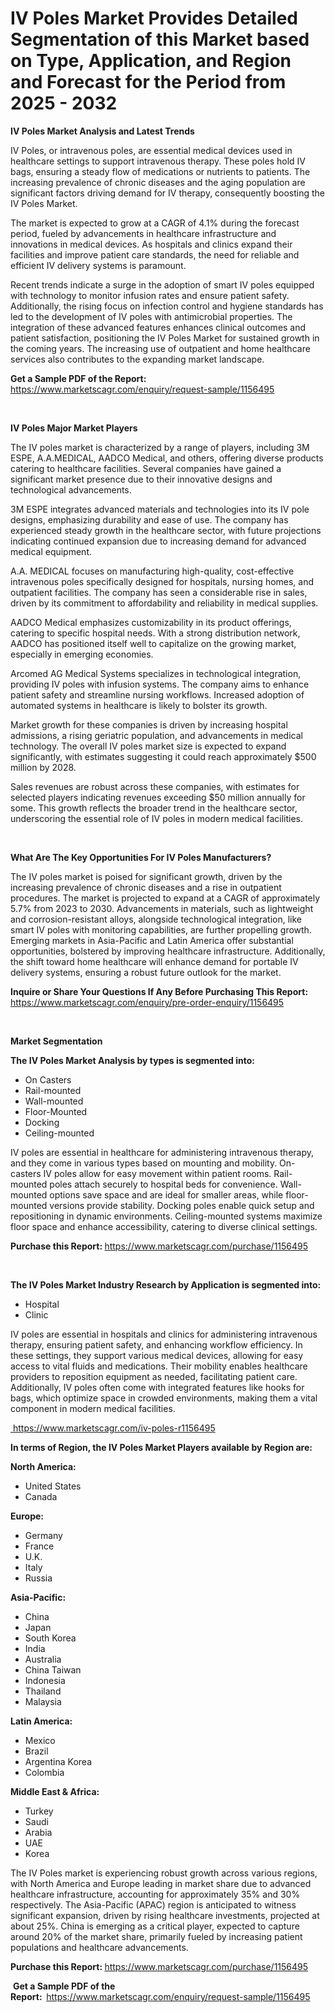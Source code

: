 <p><h1>IV Poles Market Provides Detailed Segmentation of this Market based on Type, Application, and Region and Forecast for the Period from 2025 - 2032</h1></p><p><strong>IV Poles Market Analysis and Latest Trends</strong></p>
<p><p>IV Poles, or intravenous poles, are essential medical devices used in healthcare settings to support intravenous therapy. These poles hold IV bags, ensuring a steady flow of medications or nutrients to patients. The increasing prevalence of chronic diseases and the aging population are significant factors driving demand for IV therapy, consequently boosting the IV Poles Market.</p><p>The market is expected to grow at a CAGR of 4.1% during the forecast period, fueled by advancements in healthcare infrastructure and innovations in medical devices. As hospitals and clinics expand their facilities and improve patient care standards, the need for reliable and efficient IV delivery systems is paramount.</p><p>Recent trends indicate a surge in the adoption of smart IV poles equipped with technology to monitor infusion rates and ensure patient safety. Additionally, the rising focus on infection control and hygiene standards has led to the development of IV poles with antimicrobial properties. The integration of these advanced features enhances clinical outcomes and patient satisfaction, positioning the IV Poles Market for sustained growth in the coming years. The increasing use of outpatient and home healthcare services also contributes to the expanding market landscape.</p></p>
<p><strong>Get a Sample PDF of the Report:&nbsp;</strong> <a href="https://www.marketscagr.com/enquiry/request-sample/1156495?utm_campaign=3124&utm_medium=2&utm_source=Github&utm_content=ia&utm_term=13042025&utm_id=iv-poles">https://www.marketscagr.com/enquiry/request-sample/1156495</a></p>
<p>&nbsp;</p>
<p><strong>IV Poles Major Market Players</strong></p>
<p><p>The IV poles market is characterized by a range of players, including 3M ESPE, A.A.MEDICAL, AADCO Medical, and others, offering diverse products catering to healthcare facilities. Several companies have gained a significant market presence due to their innovative designs and technological advancements.</p><p>3M ESPE integrates advanced materials and technologies into its IV pole designs, emphasizing durability and ease of use. The company has experienced steady growth in the healthcare sector, with future projections indicating continued expansion due to increasing demand for advanced medical equipment.</p><p>A.A. MEDICAL focuses on manufacturing high-quality, cost-effective intravenous poles specifically designed for hospitals, nursing homes, and outpatient facilities. The company has seen a considerable rise in sales, driven by its commitment to affordability and reliability in medical supplies.</p><p>AADCO Medical emphasizes customizability in its product offerings, catering to specific hospital needs. With a strong distribution network, AADCO has positioned itself well to capitalize on the growing market, especially in emerging economies.</p><p>Arcomed AG Medical Systems specializes in technological integration, providing IV poles with infusion systems. The company aims to enhance patient safety and streamline nursing workflows. Increased adoption of automated systems in healthcare is likely to bolster its growth.</p><p>Market growth for these companies is driven by increasing hospital admissions, a rising geriatric population, and advancements in medical technology. The overall IV poles market size is expected to expand significantly, with estimates suggesting it could reach approximately $500 million by 2028.</p><p>Sales revenues are robust across these companies, with estimates for selected players indicating revenues exceeding $50 million annually for some. This growth reflects the broader trend in the healthcare sector, underscoring the essential role of IV poles in modern medical facilities.</p></p>
<p>&nbsp;</p>
<p><strong>What Are The Key Opportunities For IV Poles Manufacturers?</strong></p>
<p><p>The IV poles market is poised for significant growth, driven by the increasing prevalence of chronic diseases and a rise in outpatient procedures. The market is projected to expand at a CAGR of approximately 5.7% from 2023 to 2030. Advancements in materials, such as lightweight and corrosion-resistant alloys, alongside technological integration, like smart IV poles with monitoring capabilities, are further propelling growth. Emerging markets in Asia-Pacific and Latin America offer substantial opportunities, bolstered by improving healthcare infrastructure. Additionally, the shift toward home healthcare will enhance demand for portable IV delivery systems, ensuring a robust future outlook for the market.</p></p>
<p><strong>Inquire or Share Your Questions If Any Before Purchasing This Report:</strong> <a href="https://www.marketscagr.com/enquiry/pre-order-enquiry/1156495?utm_campaign=3124&utm_medium=2&utm_source=Github&utm_content=ia&utm_term=13042025&utm_id=iv-poles">https://www.marketscagr.com/enquiry/pre-order-enquiry/1156495</a></p>
<p>&nbsp;</p>
<p><strong>Market Segmentation</strong></p>
<p><strong>The IV Poles Market Analysis by types is segmented into:</strong></p>
<p><ul><li>On Casters</li><li>Rail-mounted</li><li>Wall-mounted</li><li>Floor-Mounted</li><li>Docking</li><li>Ceiling-mounted</li></ul></p>
<p><p>IV poles are essential in healthcare for administering intravenous therapy, and they come in various types based on mounting and mobility. On-casters IV poles allow for easy movement within patient rooms. Rail-mounted poles attach securely to hospital beds for convenience. Wall-mounted options save space and are ideal for smaller areas, while floor-mounted versions provide stability. Docking poles enable quick setup and repositioning in dynamic environments. Ceiling-mounted systems maximize floor space and enhance accessibility, catering to diverse clinical settings.</p></p>
<p><strong>Purchase this Report:&nbsp;</strong><a href="https://www.marketscagr.com/purchase/1156495?utm_campaign=3124&utm_medium=2&utm_source=Github&utm_content=ia&utm_term=13042025&utm_id=iv-poles">https://www.marketscagr.com/purchase/1156495</a></p>
<p>&nbsp;</p>
<p><strong>The IV Poles Market Industry Research by Application is segmented into:</strong></p>
<p><ul><li>Hospital</li><li>Clinic</li></ul></p>
<p><p>IV poles are essential in hospitals and clinics for administering intravenous therapy, ensuring patient safety, and enhancing workflow efficiency. In these settings, they support various medical devices, allowing for easy access to vital fluids and medications. Their mobility enables healthcare providers to reposition equipment as needed, facilitating patient care. Additionally, IV poles often come with integrated features like hooks for bags, which optimize space in crowded environments, making them a vital component in modern medical facilities.</p></p>
<p><a href="https://www.marketscagr.com/iv-poles-r1156495?utm_campaign=3124&utm_medium=2&utm_source=Github&utm_content=ia&utm_term=13042025&utm_id=iv-poles">&nbsp;https://www.marketscagr.com/iv-poles-r1156495</a></p>
<p><strong>In terms of Region, the IV Poles Market Players available by Region are:</strong></p>
<p>
    <p> <strong> North America: </strong>
        <ul>
            <li>United States</li>
            <li>Canada</li>
        </ul>
        </p> 
    <p> <strong> Europe: </strong>
        <ul>
            <li>Germany</li>
            <li>France</li>
            <li>U.K.</li>
            <li>Italy</li>
            <li>Russia</li>
        </ul>
        </p> 
    <p> <strong> Asia-Pacific: </strong>
        <ul>
            <li>China</li>
            <li>Japan</li>
            <li>South Korea</li>
            <li>India</li>
            <li>Australia</li>
            <li>China Taiwan</li>
            <li>Indonesia</li>
            <li>Thailand</li>
            <li>Malaysia</li>
        </ul>
        </p> 
    <p> <strong> Latin America: </strong>
        <ul>
            <li>Mexico</li>
            <li>Brazil</li>
            <li>Argentina Korea</li>
            <li>Colombia</li>
        </ul>
        </p> 
    <p> <strong> Middle East & Africa: </strong>
        <ul>
            <li>Turkey</li>
            <li>Saudi</li>
            <li>Arabia</li>
            <li>UAE</li>
            <li>Korea</li>
        </ul>
    </p>
    </p>
<p><p>The IV Poles market is experiencing robust growth across various regions, with North America and Europe leading in market share due to advanced healthcare infrastructure, accounting for approximately 35% and 30% respectively. The Asia-Pacific (APAC) region is anticipated to witness significant expansion, driven by rising healthcare investments, projected at about 25%. China is emerging as a critical player, expected to capture around 20% of the market share, primarily fueled by increasing patient populations and healthcare advancements.</p></p>
<p><strong>Purchase this Report: </strong><a href="https://www.marketscagr.com/purchase/1156495?utm_campaign=3124&utm_medium=2&utm_source=Github&utm_content=ia&utm_term=13042025&utm_id=iv-poles">https://www.marketscagr.com/purchase/1156495</a></p>
<p>&nbsp;<strong>Get a Sample PDF of the Report:&nbsp;&nbsp;</strong><a href="https://www.marketscagr.com/enquiry/request-sample/1156495?utm_campaign=3124&utm_medium=2&utm_source=Github&utm_content=ia&utm_term=13042025&utm_id=iv-poles">https://www.marketscagr.com/enquiry/request-sample/1156495</a></p>
<p><strong></strong></p>
<p><p></p><p></p><p></p></p>